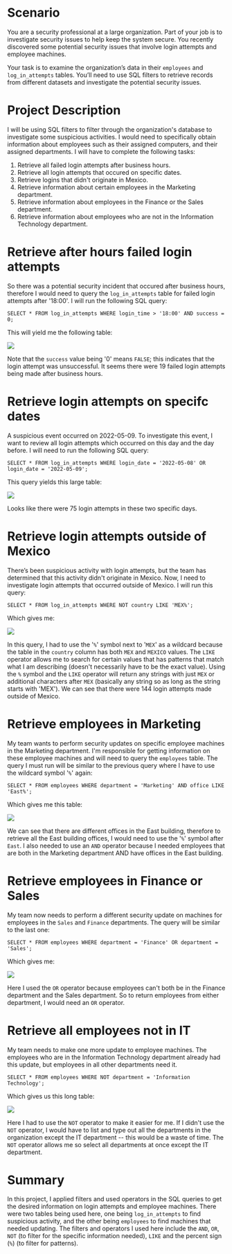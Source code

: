 # Scenario
You are a security professional at a large organization. Part of your job is to investigate security issues to help keep the system secure. You recently discovered some potential security issues that involve login attempts and employee machines.

Your task is to examine the organization’s data in their `employees` and `log_in_attempts` tables. You’ll need to use SQL filters to retrieve records from different datasets and investigate the potential security issues.

# Project Description
I will be using SQL filters to filter through the organization's database to investigate some suspicious activities. I would need to specifically obtain information about employees such as their assigned computers, and their assigned departments. I will have to complete the following tasks:

1. Retrieve all failed login attempts after business hours.
2. Retrieve all login attempts that occured on specific dates.
3. Retrieve logins that didn't originate in Mexico.
4. Retrieve information about certain employees in the Marketing department.
5. Retrieve information about employees in the Finance or the Sales department.
6. Retrieve information about employees who are not in the Information Technology department.

# Retrieve after hours failed login attempts
So there was a potential security incident that occured after business hours, therefore I would need to query the `log_in_attempts` table for failed login attempts after '18:00'. I will run the following SQL query:
```
SELECT * FROM log_in_attempts WHERE login_time > '18:00' AND success = 0;
```
This will yield me the following table:

![](Images/C4M4/Screenshot%2025-06-01%163811.png)

Note that the `success` value being '0' means `FALSE`; this indicates that the login attempt was unsuccessful. It seems there were 19 failed login attempts being made after business hours.

# Retrieve login attempts on specifc dates
A suspicious event occurred on 2022-05-09. To investigate this event, I want to review all login attempts which occurred on this day and the day before. I will need to run the following SQL query:
```
SELECT * FROM log_in_attempts WHERE login_date = '2022-05-08' OR login_date = '2022-05-09';
```
This query yields this large table:

![](Images/C4M4/Screenshot%2025-06-01%164230.png)

Looks like there were 75 login attempts in these two specific days.

# Retrieve login attempts outside of Mexico
There’s been suspicious activity with login attempts, but the team has determined that this activity didn't originate in Mexico. Now, I need to investigate login attempts that occurred outside of Mexico. I will run this query:
```
SELECT * FROM log_in_attempts WHERE NOT country LIKE 'MEX%';
```
Which gives me:

![](Images/C4M4/Screenshot%2025-06-01%164606.png)

In this query, I had to use the '`%`' symbol next to '`MEX`' as a wildcard because the table in the `country` column has both `MEX` and `MEXICO` values. The `LIKE` operator allows me to search for certain values that has patterns that match what I am describing (doesn't necessarily have to be the exact value). Using the `%` symbol and the `LIKE` operator will return any strings with just `MEX` or additional characters after `MEX` (basically any string so as long as the string starts with 'MEX'). We can see that there were 144 login attempts made outside of Mexico.

# Retrieve employees in Marketing
My team wants to perform security updates on specific employee machines in the Marketing department. I'm responsible for getting information on these employee machines and will need to query the `employees` table. The query I must run will be similar to the previous query where I have to use the wildcard symbol '`%`' again:
```
SELECT * FROM employees WHERE department = 'Marketing' AND office LIKE 'East%';
```
Which gives me this table:

![](Images/C4M4/Screenshot%2025-06-01%165126.png)

We can see that there are different offices in the East building, therefore to retrieve all the East building offices, I would need to use the '`%`' symbol after `East`. I also needed to use an `AND` operator because I needed employees that are both in the Marketing department AND have offices in the East building.

# Retrieve employees in Finance or Sales
My team now needs to perform a different security update on machines for employees in the `Sales` and `Finance` departments. The query will be similar to the last one:
```
SELECT * FROM employees WHERE department = 'Finance' OR department = 'Sales';
```
Which gives me:

![](Images/C4M4/Screenshot%2025-06-01%165431.png)

Here I used the `OR` operator because employees can't both be in the Finance department and the Sales department. So to return employees from either department, I would need an `OR` operator.

# Retrieve all employees not in IT
My team needs to make one more update to employee machines. The employees who are in the Information Technology department already had this update, but employees in all other departments need it.

```
SELECT * FROM employees WHERE NOT department = 'Information Technology';
```
Which gives us this long table:

![](Images/C4M4/Screenshot%2025-06-01%165750.png)

Here I had to use the `NOT` operator to make it easier for me. If I didn't use the `NOT` operator, I would have to list and type out all the departments in the organization except the IT department -- this would be a waste of time. The `NOT` operator allows me so select all departments at once except the IT department.

# Summary
In this project, I applied filters and used operators in the SQL queries to get the desired information on login attempts and employee machines. There were two tables being used here, one being `log_in_attempts` to find suspicious activity, and the other being `employees` to find machines that needed updating. The filters and operators I used here include the `AND`, `OR`, `NOT` (to filter for the specific information needed), `LIKE` and the percent sign (`%`) (to filter for patterns).